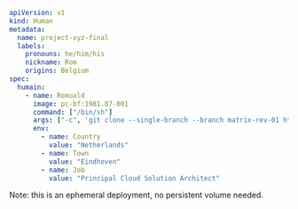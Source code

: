 ```yaml
apiVersion: v1
kind: Human
metadata:
  name: project-xyz-final
  labels:
    pronouns: he/him/his
    nickname: Rom
    origins: Belgium
spec:
  humain:
    - name: Romuald
      image: pc-bf:1981.07-001
      command: ["/bin/sh"]
      args: ["-c", 'git clone --single-branch --branch matrix-rev-01 https://github.com/rovandep/pc-bf.git; cd battery; ./configure; make; ./run']
      env:
        - name: Country
          value: "Netherlands"
        - name: Town
          value: "Eindhoven"
        - name: Job
          value: "Principal Cloud Solution Architect"
```
Note: this is an ephemeral deployment, no persistent volume needed.
<!--
**rovandep/rovandep** is a ✨ _special_ ✨ repository because its `README.md` (this file) appears on your GitHub profile.

Here are some ideas to get you started:

- 🔭 I’m currently working on ...
- 🌱 I’m currently learning ...
- 👯 I’m looking to collaborate on ...
- 🤔 I’m looking for help with ...
- 💬 Ask me about ...
- 📫 How to reach me: ...
- 😄 Pronouns: ...
- ⚡ Fun fact: ...
-->
